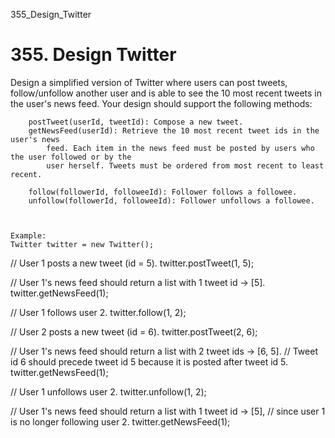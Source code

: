 355_Design_Twitter
# 355. Design Twitter

Design a simplified version of Twitter where users can post tweets, follow/unfollow another
        user and is able to see the 10 most recent tweets in the user's news feed. Your design
        should support the following methods:

    
    
        postTweet(userId, tweetId): Compose a new tweet.
        getNewsFeed(userId): Retrieve the 10 most recent tweet ids in the user's news
            feed. Each item in the news feed must be posted by users who the user followed or by the
            user herself. Tweets must be ordered from most recent to least recent.
        
        follow(followerId, followeeId): Follower follows a followee.
        unfollow(followerId, followeeId): Follower unfollows a followee.
    
    

    Example:
    Twitter twitter = new Twitter();

// User 1 posts a new tweet (id = 5).
twitter.postTweet(1, 5);

// User 1's news feed should return a list with 1 tweet id -> [5].
twitter.getNewsFeed(1);

// User 1 follows user 2.
twitter.follow(1, 2);

// User 2 posts a new tweet (id = 6).
twitter.postTweet(2, 6);

// User 1's news feed should return a list with 2 tweet ids -> [6, 5].
// Tweet id 6 should precede tweet id 5 because it is posted after tweet id 5.
twitter.getNewsFeed(1);

// User 1 unfollows user 2.
twitter.unfollow(1, 2);

// User 1's news feed should return a list with 1 tweet id -> [5],
// since user 1 is no longer following user 2.
twitter.getNewsFeed(1);